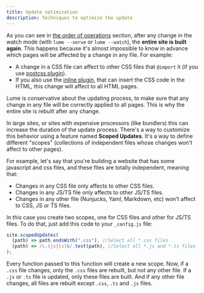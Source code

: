 ```yaml
---
title: Update optimization
description: Techniques to optimize the update
---
```


As you can see in [the order of operations](./order-of-operations.md) section,
after any change in the watch mode (with `lume --serve` or `lume --watch`), the
**entire site is built again**. This happens because it's almost impossible to
know in advance which pages will be affected by a change in any file. For
example:

- A change in a CSS file can affect to other CSS files that `@import` it (if you
  use [postcss plugin](../plugins/postcss.md)).
- If you also use the [inline plugin](../plugins/inline.md), that can insert the
  CSS code in the HTML, this change will affect to all HTML pages.

Lume is conservative about the updating process, to make sure that any change in
any file will be correctly applied to all pages. This is why the entire site is
rebuilt after any change.

In large sites, or sites with expensive processors (like bundlers) this can
increase the duration of the update process. There's a way to customize this
behavior using a feature named **Scoped Updates**. It's a way to define
different "scopes" (collections of independent files whose changes won't affect
to other pages).

For example, let's say that you're building a website that has some javascript
and css files, and these files are totally independent, meaning that:

- Changes in any CSS file only affects to other CSS files.
- Changes in any JS/TS file only affects to other JS/TS files.
- Changes in any other file (Nunjucks, Yaml, Markdown, etc) won't affect to CSS,
  JS or TS files.

In this case you create two scopes, one for CSS files and other for JS/TS files.
To do that, just add this code to your `_config.js` file:

```js
site.scopedUpdates(
  (path) => path.endsWith(".css"), //Select all *.css files
  (path) => /\.(js|ts)$/.test(path), //Select all *.js and *.ts files
);
```

Every function passed to this function will create a new scope. Now, if a `.css`
file changes, only the `.css` files are rebuilt, but not any other file. If a
`.js` or `.ts` file is updated, only these files are built. And if any other
file changes, all files are rebuilt except `.css`, `.ts` and `.js` files.
